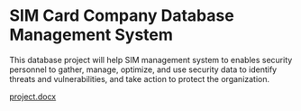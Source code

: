 # SIM Card Company Database Management System
This database project will help SIM management system to enables security personnel to gather, manage, optimize, and use security data to identify threats and vulnerabilities, and take action to protect the organization.

[project.docx](https://github.com/8ad40n/database_sim_project/files/10492576/project.docx)
